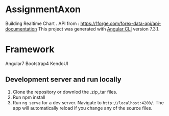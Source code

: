 # AssignmentAxon
Building Realtime Chart . 
API from : https://1forge.com/forex-data-api/api-documentation
This project was generated with [Angular CLI](https://github.com/angular/angular-cli) version 7.3.1.

# Framework
Angular7
Bootstrap4
KendoUI

## Development server and run locally

1. Clone the repository or downlod the .zip,.tar files.
2. Run npm install
3. Run `ng serve` for a dev server. Navigate to `http://localhost:4200/`. The app will automatically reload if you change any of the source files.
